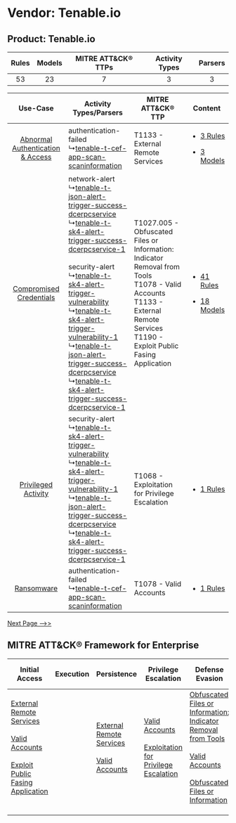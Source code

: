 Vendor: Tenable.io
==================
Product: Tenable.io
-------------------
| Rules | Models | MITRE ATT&CK® TTPs | Activity Types | Parsers |
|:-----:|:------:|:------------------:|:--------------:|:-------:|
|  53   |   23   |         7          |       3        |    3    |

|    Use-Case    | Activity Types/Parsers    | MITRE ATT&CK® TTP    | Content    |
|:----:| ---- | ---- | ---- |
| [Abnormal Authentication & Access](../../../UseCases/uc_abnormal_authentication_&_access.md) |  authentication-failed<br> ↳[tenable-t-cef-app-scan-scaninformation](Ps/pC_tenabletcefappscanscaninformation.md)<br>    | T1133 - External Remote Services<br>    | [<ul><li>3 Rules</li></ul><ul><li>3 Models</li></ul>](RM/r_m_tenable.io_tenable.io_Abnormal_Authentication_&_Access.md) |
|          [Compromised Credentials](../../../UseCases/uc_compromised_credentials.md)          |  network-alert<br> ↳[tenable-t-json-alert-trigger-success-dcerpcservice](Ps/pC_tenabletjsonalerttriggersuccessdcerpcservice.md)<br> ↳[tenable-t-sk4-alert-trigger-success-dcerpcservice-1](Ps/pC_tenabletsk4alerttriggersuccessdcerpcservice1.md)<br><br> security-alert<br> ↳[tenable-t-sk4-alert-trigger-vulnerability](Ps/pC_tenabletsk4alerttriggervulnerability.md)<br> ↳[tenable-t-sk4-alert-trigger-vulnerability-1](Ps/pC_tenabletsk4alerttriggervulnerability1.md)<br> ↳[tenable-t-json-alert-trigger-success-dcerpcservice](Ps/pC_tenabletjsonalerttriggersuccessdcerpcservice.md)<br> ↳[tenable-t-sk4-alert-trigger-success-dcerpcservice-1](Ps/pC_tenabletsk4alerttriggersuccessdcerpcservice1.md)<br> | T1027.005 - Obfuscated Files or Information: Indicator Removal from Tools<br>T1078 - Valid Accounts<br>T1133 - External Remote Services<br>T1190 - Exploit Public Fasing Application<br> | [<ul><li>41 Rules</li></ul><ul><li>18 Models</li></ul>](RM/r_m_tenable.io_tenable.io_Compromised_Credentials.md)        |
|    [Privileged Activity](../../../UseCases/uc_privileged_activity.md)    |  security-alert<br> ↳[tenable-t-sk4-alert-trigger-vulnerability](Ps/pC_tenabletsk4alerttriggervulnerability.md)<br> ↳[tenable-t-sk4-alert-trigger-vulnerability-1](Ps/pC_tenabletsk4alerttriggervulnerability1.md)<br> ↳[tenable-t-json-alert-trigger-success-dcerpcservice](Ps/pC_tenabletjsonalerttriggersuccessdcerpcservice.md)<br> ↳[tenable-t-sk4-alert-trigger-success-dcerpcservice-1](Ps/pC_tenabletsk4alerttriggersuccessdcerpcservice1.md)<br>    | T1068 - Exploitation for Privilege Escalation<br>    | [<ul><li>1 Rules</li></ul>](RM/r_m_tenable.io_tenable.io_Privileged_Activity.md)    |
|    [Ransomware](../../../UseCases/uc_ransomware.md)    |  authentication-failed<br> ↳[tenable-t-cef-app-scan-scaninformation](Ps/pC_tenabletcefappscanscaninformation.md)<br>    | T1078 - Valid Accounts<br>    | [<ul><li>1 Rules</li></ul>](RM/r_m_tenable.io_tenable.io_Ransomware.md)    |
[Next Page -->>](2_ds_tenable.io_tenable.io.md)

MITRE ATT&CK® Framework for Enterprise
--------------------------------------
| Initial Access                                                                                                                                                                                                                         | Execution | Persistence                                                                                                                                      | Privilege Escalation                                                                                                                                          | Defense Evasion                                                                                                                                                                                                                                                               | Credential Access | Discovery | Lateral Movement | Collection | Command and Control                                                                                                                       | Exfiltration | Impact |
| -------------------------------------------------------------------------------------------------------------------------------------------------------------------------------------------------------------------------------------- | --------- | ------------------------------------------------------------------------------------------------------------------------------------------------ | ------------------------------------------------------------------------------------------------------------------------------------------------------------- | ----------------------------------------------------------------------------------------------------------------------------------------------------------------------------------------------------------------------------------------------------------------------------- | ----------------- | --------- | ---------------- | ---------- | ----------------------------------------------------------------------------------------------------------------------------------------- | ------------ | ------ |
| [External Remote Services](https://attack.mitre.org/techniques/T1133)<br><br>[Valid Accounts](https://attack.mitre.org/techniques/T1078)<br><br>[Exploit Public Fasing Application](https://attack.mitre.org/techniques/T1190)<br><br> |           | [External Remote Services](https://attack.mitre.org/techniques/T1133)<br><br>[Valid Accounts](https://attack.mitre.org/techniques/T1078)<br><br> | [Valid Accounts](https://attack.mitre.org/techniques/T1078)<br><br>[Exploitation for Privilege Escalation](https://attack.mitre.org/techniques/T1068)<br><br> | [Obfuscated Files or Information: Indicator Removal from Tools](https://attack.mitre.org/techniques/T1027/005)<br><br>[Valid Accounts](https://attack.mitre.org/techniques/T1078)<br><br>[Obfuscated Files or Information](https://attack.mitre.org/techniques/T1027)<br><br> |                   |           |                  |            | [Proxy: Multi-hop Proxy](https://attack.mitre.org/techniques/T1090/003)<br><br>[Proxy](https://attack.mitre.org/techniques/T1090)<br><br> |              |        |